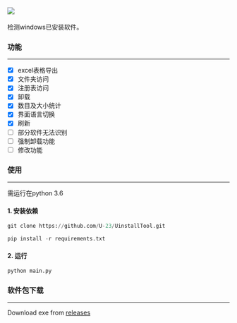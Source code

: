 ![](https://i.imgur.com/FD65VtH.png)
---
检测windows已安装软件。
### 功能  
---  
- [x] excel表格导出
- [x] 文件夹访问
- [x] 注册表访问
- [x] 卸载
- [x] 数目及大小统计
- [x] 界面语言切换
- [x] 刷新
- [ ] 部分软件无法识别  
- [ ] 强制卸载功能
- [ ] 修改功能

### 使用  
---  
需运行在python 3.6 

#### 1. 安装依赖 
```python
git clone https://github.com/U-23/UinstallTool.git

pip install -r requirements.txt  
```
#### 2. 运行
```python
python main.py
```
### 软件包下载
---
Download exe from [releases](https://github.com/U-23/UinstallTool/releases)
